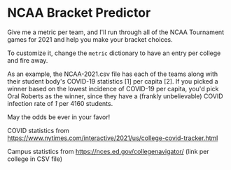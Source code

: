 # NCAA Bracket Predictor

Give me a metric per team, and I'll run through all of the NCAA Tournament games for 2021 and help you make your bracket choices.

To customize it, change the `metric` dictionary to have an entry per college and fire away.

As an example, the NCAA-2021.csv file has each of the teams along with their student body's COVID-19 statistics [1] per capita [2].
If you picked a winner based on the lowest incidence of COVID-19 per capita, you'd pick Oral Roberts as the winner, since
they have a (frankly unbelievable) COVID infection rate of *1* per 4160 students.

May the odds be ever in your favor!

COVID statistics from https://www.nytimes.com/interactive/2021/us/college-covid-tracker.html

Campus statistics from https://nces.ed.gov/collegenavigator/ (link per college in CSV file)
